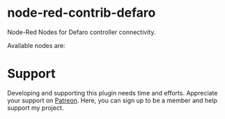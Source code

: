 # node-red-contrib-defaro
Node-Red Nodes for Defaro controller connectivity.

Available nodes are:
<!-- * zway-in: A node to subscribe to Defaro devices
* zway-get: get state of device
* zway-out: send data to device
* zway-battery: get battery status of device -->

# Support
Developing and supporting this plugin needs time and efforts. Appreciate your support on [Patreon](https://www.patreon.com/user?u=24406897). Here, you can sign up to be a member and help support my project.
